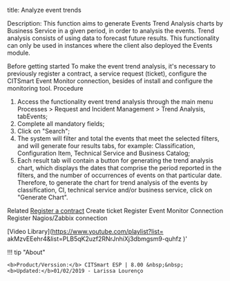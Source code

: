 title: Analyze event trends

Description: This function aims to generate Events Trend Analysis charts by Business Service in a given period, in order to analysis the events. Trend analysis consists of using data to forecast future results.
This functionality can only be used in instances where the client also deployed the Events module.

Before getting started
To make the event trend analysis, it's necessary to previously register a contract, a service request (ticket), configure the CITSmart Event Monitor connection, besides of install and configure the monitoring tool.
Procedure
1.	Access the functionality event trend analysis through the main menu Processes > Request and Incident Management > Trend Analysis, tabEvents;
2.	Complete all mandatory fields;
3.	Click on "Search";
4.	The system will filter and total the events that meet the selected filters, and will generate four results tabs, for example: Classification, Configuration Item, Technical Service and Business Catalog;
5.	Each result tab will contain a button for generating the trend analysis chart, which displays the dates that comprise the period reported in the filters, and the number of occurrences of events on that particular date. Therefore, to generate the chart for trend analysis of the events by classification, CI, technical service and/or business service, click on "Generate Chart".

Related
 [Register a contract]( https://itsm.citsmartcloud.com/citsmart/pages/knowledgeBasePortal/knowledgeBasePortal.load#/knowledge/7424)
Create ticket
Register Event Monitor Connection
Register Nagios/Zabbix connection


<i class='fa fa-youtube-play  fa-2x' style='color:#97ce17;vertical-align: middle;'> </i> [Video Library](https://www.youtube.com/playlist?list= akMzvEEehr4&list=PLB5qK2uzf2RNrJnhiXj3dbmgsm9-quhfz )'

!!! tip "About"

    <b>Product/Verssion:</b> CITSmart ESP | 8.00 &nbsp;&nbsp;
    <b>Updated:</b>01/02/2019 - Larissa Lourenço
